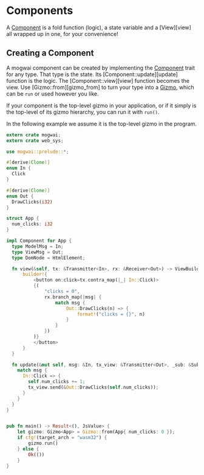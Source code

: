 # Components
A [Component][component] is a fold function (logic), a state variable and a [View][view]
all wrapped up in one, for your convenience!

## Creating a Component
A mogwai component can be created by implementing the [Component][component]
trait for any type. That type is the state. Its [Component::update][update] function
is the logic. The [Component::view][view] function becomes the view. Use
[Gizmo::from][gizmo_from] to turn your type into a [Gizmo][gizmo], which can be
`run` or used however you like.

If your component is the top-level gizmo in your application, or if it simply
is the top-level of its gizmo hierarchy, you can run it with `run()`.

In the following example we assume it is the top-level gizmo in the program.

```rust
extern crate mogwai;
extern crate web_sys;

use mogwai::prelude::*;

#[derive(Clone)]
enum In {
  Click
}

#[derive(Clone)]
enum Out {
  DrawClicks(i32)
}

struct App {
  num_clicks: i32
}

impl Component for App {
  type ModelMsg = In;
  type ViewMsg = Out;
  type DomNode = HtmlElement;

  fn view(&self, tx: &Transmitter<In>, rx: &Receiver<Out>) -> ViewBuilder<HtmlElement> {
      builder!{
          <button on:click=tx.contra_map(|_| In::Click)>
          {(
              "clicks = 0",
              rx.branch_map(|msg| {
                  match msg {
                      Out::DrawClicks(n) => {
                          format!("clicks = {}", n)
                      }
                  }
              })
          )}
          </button>
      }
  }

  fn update(&mut self, msg: &In, tx_view: &Transmitter<Out>, _sub: &Subscriber<In>) {
    match msg {
      In::Click => {
        self.num_clicks += 1;
        tx_view.send(&Out::DrawClicks(self.num_clicks));
      }
    }
  }
}


pub fn main() -> Result<(), JsValue> {
    let gizmo: Gizmo<App> = Gizmo::from(App{ num_clicks: 0 });
    if cfg!(target_arch = "wasm32") {
        gizmo.run()
    } else {
        Ok(())
    }
}
```

[component]:_
[gizmo_component]:_
[gizmo]:_
